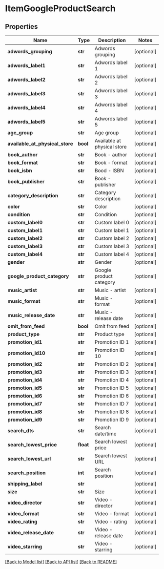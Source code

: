 # ItemGoogleProductSearch

## Properties
Name | Type | Description | Notes
------------ | ------------- | ------------- | -------------
**adwords_grouping** | **str** | Adwords grouping | [optional] 
**adwords_label1** | **str** | Adwords label 1 | [optional] 
**adwords_label2** | **str** | Adwords label 2 | [optional] 
**adwords_label3** | **str** | Adwords label 3 | [optional] 
**adwords_label4** | **str** | Adwords label 4 | [optional] 
**adwords_label5** | **str** | Adwords label 5 | [optional] 
**age_group** | **str** | Age group | [optional] 
**available_at_physical_store** | **bool** | Available at physical store | [optional] 
**book_author** | **str** | Book - author | [optional] 
**book_format** | **str** | Book - format | [optional] 
**book_isbn** | **str** | Bood - ISBN | [optional] 
**book_publisher** | **str** | Book - publisher | [optional] 
**category_description** | **str** | Category description | [optional] 
**color** | **str** | Color | [optional] 
**condition** | **str** | Condition | [optional] 
**custom_label0** | **str** | Custom label 0 | [optional] 
**custom_label1** | **str** | Custom label 1 | [optional] 
**custom_label2** | **str** | Custom label 2 | [optional] 
**custom_label3** | **str** | Custom label 3 | [optional] 
**custom_label4** | **str** | Custom label 4 | [optional] 
**gender** | **str** | Gender | [optional] 
**google_product_category** | **str** | Google product category | [optional] 
**music_artist** | **str** | Music - artist | [optional] 
**music_format** | **str** | Music - format | [optional] 
**music_release_date** | **str** | Music - release date | [optional] 
**omit_from_feed** | **bool** | Omit from feed | [optional] 
**product_type** | **str** | Product type | [optional] 
**promotion_id1** | **str** | Promotion ID 1 | [optional] 
**promotion_id10** | **str** | Promotion ID 10 | [optional] 
**promotion_id2** | **str** | Promotion ID 2 | [optional] 
**promotion_id3** | **str** | Promotion ID 3 | [optional] 
**promotion_id4** | **str** | Promotion ID 4 | [optional] 
**promotion_id5** | **str** | Promotion ID 5 | [optional] 
**promotion_id6** | **str** | Promotion ID 6 | [optional] 
**promotion_id7** | **str** | Promotion ID 7 | [optional] 
**promotion_id8** | **str** | Promotion ID 8 | [optional] 
**promotion_id9** | **str** | Promotion ID 9 | [optional] 
**search_dts** | **str** | Search date/time | [optional] 
**search_lowest_price** | **float** | Search lowest price | [optional] 
**search_lowest_url** | **str** | Search lowest URL | [optional] 
**search_position** | **int** | Search position | [optional] 
**shipping_label** | **str** |  | [optional] 
**size** | **str** | Size | [optional] 
**video_director** | **str** | Video - director | [optional] 
**video_format** | **str** | Video - format | [optional] 
**video_rating** | **str** | Video - rating | [optional] 
**video_release_date** | **str** | Video - release date | [optional] 
**video_starring** | **str** | Video - starring | [optional] 

[[Back to Model list]](../README.md#documentation-for-models) [[Back to API list]](../README.md#documentation-for-api-endpoints) [[Back to README]](../README.md)



